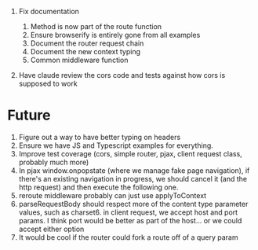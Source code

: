 1. Fix documentation
   1. Method is now part of the route function
   2. Ensure browserify is entirely gone from all examples
   3. Document the router request chain
   4. Document the new context typing
   5. Common middleware function

2. Have claude review the  cors code and tests against how cors is supposed to work
# Future
1. Figure out a way to have better typing on headers
2. Ensure we have JS and Typescript examples for everything.
3. Improve test coverage (cors, simple router, pjax, client request class, probably much more)
4. In pjax window.onpopstate (where we manage fake page navigation), if there's an existing navigation in progress, we should cancel it (and the http request) and then execute the following one.
5. reroute middleware probably can just use applyToContext
6. parseRequestBody should respect more of the content type parameter values, such as charset6. in client request, we accept host and port params. I think port would be better as part of the host... or we could accept either option
7.  It would be cool if the router could fork a route off of a query param